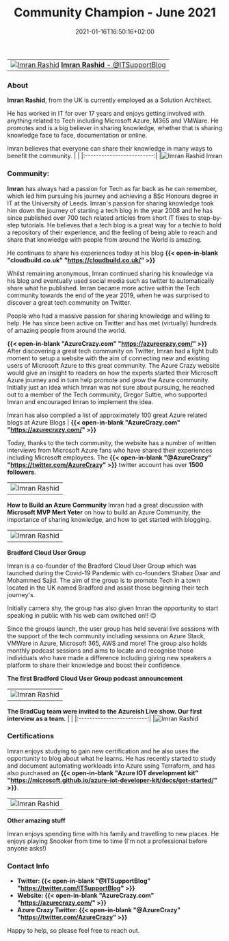 ﻿---
date: 2021-01-16T16:50:16+02:00
title: Community Champion - June 2021
menuTitle: June 2021
weight: 17
---


| |
|:-------------------------:|
|[![Imran Rashid](/images/champions/Imran_Rashid_Pic.jpg?width=20pc)](https://twitter.com/ITSupportBlog "ITSupportBlog") [**Imran Rashid** - @ITSupportBlog](https://twitter.com/ITSupportBlog)|


### About

**Imran Rashid**, from the UK is currently employed as a Solution Architect. 

He has worked in IT for over 17 years and enjoys getting involved with anything related to Tech including Microsoft Azure, M365 and VMWare. 
He promotes and is a big believer in sharing knowledge, whether that is sharing knowledge face to face, documentation or online. 

Imran believes that everyone can share their knowledge in many ways to benefit the community.
| |
|:-------------------------:|
|![Imran Rashid](/images/champions/Imran_Rashid_Pic.jpg) Imran


### Community:


**Imran** has always had a passion for Tech as far back as he can remember, which led him pursuing his journey and achieving a BSc Honours degree in IT at the University of Leeds. 
Imran's passion for sharing knowledge took him down the journey of starting a tech blog in the year 2008 and he has since published over 700 tech related articles from short IT fixes to step-by-step tutorials. He believes that a tech blog is a great way for a techie to hold a repository of their experience, and the feeling of being able to reach and share that knowledge with people from around the World is amazing. 

He continues to share his experiences today at his blog  **{{< open-in-blank "cloudbuild.co.uk" "https://cloudbuild.co.uk/" >}}** 

Whilst remaining anonymous, Imran continued sharing his knowledge via his blog and eventually used social media such as twitter to automatically share what he published. Imran became more active within the Tech community towards the end of the year 2019, when he was surprised to discover a great tech community on Twitter. 

People who had a massive passion for sharing knowledge and willing to help. He has since been active on Twitter and has met (virtually) hundreds of amazing people from around the world.

**{{< open-in-blank "AzureCrazy.com" "https://azurecrazy.com/" >}}**
After discovering a great tech community on Twitter, Imran had a light bulb moment to setup a website with the aim of connecting new and existing users of Microsoft Azure to this great community. The Azure Crazy website would give an insight to readers on how the experts started their Microsoft Azure journey and in turn help promote and grow the Azure community. Initially just an idea which Imran was not sure about pursuing, he reached out to a member of the Tech community, Gregor Suttie, who supported Imran and encouraged Imran to implement the idea. 

Imran has also compiled a list of approximately 100 great Azure related blogs at Azure Blogs | **{{< open-in-blank "AzureCrazy.com" "https://azurecrazy.com/" >}}**

Today, thanks to the tech community, the website has a number of written interviews from Microsoft Azure fans who have shared their experiences including Microsoft employees. The **{{< open-in-blank "@AzureCrazy" "https://twitter.com/AzureCrazy" >}}**  twitter account has over **1500 followers**. 


| |
|:-------------------------:|
|![Imran Rashid](/images/champions/Imran2.png) 

**How to Build an Azure Community**
Imran had a great discussion with **Microsoft MVP Mert Yeter** on how to build an Azure Community, the importance of sharing knowledge, and how to get started with blogging.


| |
|:-------------------------:|
|![Imran Rashid](/images/champions/Imran3.png) 

**Bradford Cloud User Group**

Imran is a co-founder of the Bradford Cloud User Group which was launched during the Covid-19 Pandemic with co-founders Shabaz Daar and Mohammed Sajid. The aim of the group is to promote Tech in a town located in the UK named Bradford and assist those beginning their tech journey's. 


Initially camera shy, the group has also given Imran the opportunity to start speaking in public with his web cam switched on!! 😊

Since the groups launch, the user group has held several live sessions with the support of the tech community including sessions on Azure Stack, VMWare in Azure, Microsoft 365, AWS and more! The group also holds monthly podcast sessions and aims to locate and recognise those individuals who have made a difference including giving new speakers a platform to share their knowledge and boost their confidence.

**The first Bradford Cloud User Group podcast announcement**

| |
|:-------------------------:|
|![Imran Rashid](/images/champions/Imran4.png)


**The BradCug team were invited to the Azureish Live show. Our first interview as a team.**
| |
|:-------------------------:|
|![Imran Rashid](/images/champions/Imran5.png)


### Certifications
Imran enjoys studying to gain new certification and he also uses the opportunity to blog about what he learns. 
He has recently started to study and document automating workloads into Azure using Terraform, and has also purchased an **{{< open-in-blank "Azure IOT development kit" "https://microsoft.github.io/azure-iot-developer-kit/docs/get-started/" >}}**.

| |
|:-------------------------:|
|![Imran Rashid](/images/champions/Imran6.png)

**Other amazing stuff**

Imran enjoys spending time with his family and travelling to new places. 
He enjoys playing Snooker from time to time (I'm not a professional before anyone asks!)

### Contact Info 

+ **Twitter: {{< open-in-blank "@ITSupportBlog" "https://twitter.com/ITSupportBlog" >}}** 
+ **Website: {{< open-in-blank "AzureCrazy.com" "https://azurecrazy.com/" >}}**
+ **Azure Crazy Twitter: {{< open-in-blank "@AzureCrazy" "https://twitter.com/AzureCrazy" >}}** 

Happy to help, so please feel free to reach out.